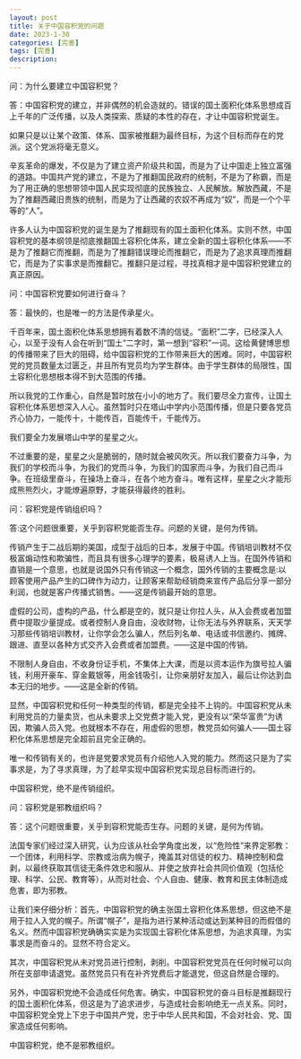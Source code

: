 ```yaml
---
layout: post
title: 关于中国容积党的问题
date: 2023-1-30
categories: [完善]
tags: [完善]
description: 
---
```

问：为什么要建立中国容积党？

答：中国容积党的建立，并非偶然的机会造就的。错误的国土面积化体系思想成百上千年的广泛传播，以及人类探索、质疑的本性的存在，才让中国容积党诞生。

如果只是以让某个政策、体系、国家被推翻为最终目标，为这个目标而存在的党派。这个党派将毫无意义。

辛亥革命的爆发，不仅是为了建立资产阶级共和国，而是为了让中国走上独立富强的道路。中国共产党的建立，不是为了推翻国民政府的统制，不是为了称霸，而是为了用正确的思想带领中国人民实现彻底的民族独立、人民解放。解放西藏，不是为了推翻西藏旧贵族的统制，而是为了让西藏的农奴不再成为“奴”，而是一个个平等的“人”。

许多人认为中国容积党的诞生是为了推翻现有的国土面积化体系。实则不然，中国容积党的基本纲领是彻底推翻国土容积化体系，建立全新的国土容积化体系——不是为了推翻它而推翻，而是为了推翻错误理论而推翻它，而是为了追求真理而推翻它，而是为了实事求是而推翻它。推翻只是过程，寻找真相才是中国容积党建立的真正原因。

问：中国容积党要如何进行奋斗？

答：最快的，也是唯一的方法是传承星火。

千百年来，国土面积化体系思想拥有着数不清的信徒。“面积”二字，已经深入人心，以至于没有人会在听到“国土”二字时，第一想到“容积”一词。这给黄健博思想的传播带来了巨大的阻碍，给中国容积党的工作带来巨大的困难。同时，中国容积党的党员数量太过匮乏，并且所有党员均为学生群体。由于学生群体的局限性，国土容积化思想根本得不到大范围的传播。

所以我党的工作重心，自然是暂时放在小小的地方了。我们要尽全力宣传，让国土容积化体系思想深入人心。虽然暂时只在塔山中学内小范围传播，但是只要各党员齐心协力，一能传十，十能传百，百能传千，千能传万。

我们要全力发展塔山中学的星星之火。

不过重要的是，星星之火是脆弱的，随时就会被风吹灭。所以我们要奋力斗争，为我们的学校而斗争，为我们的党而斗争，为我们的国家而斗争，为我们自己而斗争。在班级里奋斗，在操场上奋斗，在各个地方奋斗。唯有这样，星星之火才能形成熊熊烈火，才能燎遍原野，才能获得最终的胜利。

问：容积党是传销组织吗？

答:这个问题很重要，关乎到容积党能否生存。问题的关键，是何为传销。

传销产生于二战后期的美国，成型于战后的日本，发展于中国。传销培训教材不仅极富煽动性和欺骗性，而且具有很多心理学的要素，极易诱人上当。在国外传销和直销是一个意思，也就是说国外只有传销这一个概念，国外传销的主要概念是:以顾客使用产品产生的口碑作为动力，让顾客来帮助经销商来宣传产品后分享一部分利润，也就是客户传播式销售。——这是传销最开始的意思。

虚假的公司，虚构的产品，什么都是空的，就只是让你拉人头，从入会费或者加盟费中提取少量提成。或者控制人身自由，没收财物，让你无法与外界联系，天天学习那些传销培训教材，让你学会怎么骗人，然后列名单、电话或书信邀约、摊牌、跟进、直至以各种方式交齐入会费或者加盟费。——这是中国的传销。

不限制人身自由，不收身份证手机，不集体上大课，而是以资本运作为旗号拉人骗钱，利用开豪车、穿金戴银等，用金钱吸引，让你亲朋好友加入，最后让你达到血本无归的地步。——这是全新的传销。

显然，中国容积党和任何一种类型的传销，都是完全挂不上钩的。中国容积党从未利用党员的力量卖货，也从未要求上交党费才能入党，更没有以“荣华富贵”为诱因，欺骗人员入党。也就根本不存在，用虚假的思想，教党员如何骗人——国土容积化体系思想是完全超前且完全正确的。

唯一和传销有关的，也许是党要求党员有介绍他人入党的能力。然而这只是为了实事求是，为了寻求真理，为了趁早实现中国容积党实现总目标而进行的。

中国容积党，绝不是传销组织。

问：容积党是邪教组织吗？

答：这个问题很重要，关乎到容积党能否生存。问题的关键，是何为传销。

法国专家们经过深入研究，认为应该从社会学角度出发，以“危险性”来界定邪教：一个团体，利用科学、宗教或治病为幌子，掩盖其对信徒的权力、精神控制和盘剥，以最终获取其信徒无条件效忠和服从、并使之放弃社会共同价值观（包括伦理、科学、公民、教育等），从而对社会、个人自由、健康、教育和民主体制造成危害，即为邪教。

让我们来仔细分析：首先，中国容积党的确主张国土容积化体系思想，但这绝不是用于拉人入党的幌子。所谓“幌子”，是指为进行某种活动或达到某种目的而假借的名义。然而中国容积党确确实实是为实现国土容积化体系思想，为追求真理，为实事求是而奋斗的。显然不符合定义。

其次，中国容积党从未对党员进行控制，剥削。中国容积党党员在任何时候可以向所在支部申请退党。虽然党员只有在补齐党费后才能退党，但这自然是合理的。

另外，中国容积党绝不会造成任何危害。确实，中国容积党的奋斗目标是推翻现行的国土面积化体系，但这是为了追求进步，与造成社会影响绝无一点关系。同时，中国容积党全党上下忠于中国共产党，忠于中华人民共和国，不会对社会、党、国家造成任何影响。

中国容积党，绝不是邪教组织。
